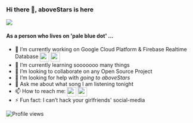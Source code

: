### Hi there 👋, aboveStars is here
![](https://media.giphy.com/media/l0K4k1O7RJSghST3a/giphy.gif)
#### As a person who lives on '**pale blue dot**' ...
- 🔭 I’m currently working on Google Cloud Platform & Firebase Realtime Database
[<img align= "center" src="https://img.icons8.com/color/452/google-cloud.png" width="25"/>](https://cloud.google.com/?hl=tr)
[<img align= "center" src="https://img.icons8.com/color/344/firebase.png" width="25"/>](https://firebase.google.com/)
- 🌱 I’m currently learning sooooooo many things 
- 👯 I’m looking to collaborate on any Open Source Project 
- 🤔 I’m looking for help with *going to aboveStars* 
- 💬 Ask me about what song I am listening tonight 
- 📫 How to reach me:
[<img align= "center" src="https://img.icons8.com/color/344/apple-mail.png" width="25"/>](mailto:yunuskorkmazitu@gmail.com)
[<img align= "center" src="https://img.icons8.com/color/344/instagram-new--v2.png" width="25"/>](https://www.instagram.com/yunus20korkmaz03/) 
- ⚡ Fun fact: I can’t hack your girlfriends' social-media 

![Profile views](https://gpvc.arturio.dev/aboveStars)  
